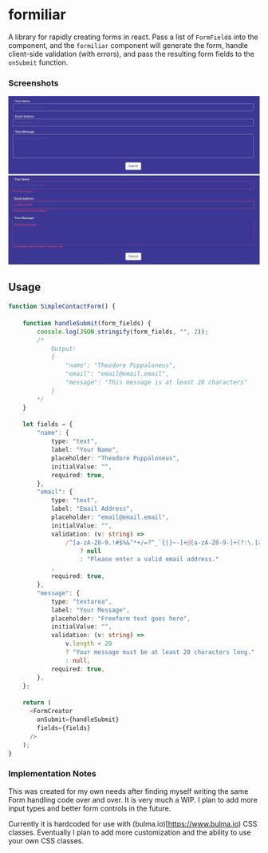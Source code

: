 # formiliar
A library for rapidly creating forms in react. Pass a list of `FormField`s into the component, and the `formiliar` component will generate the form, handle client-side validation (with errors), and pass the resulting form fields to the `onSubmit` function.

### Screenshots


![Generated Form](/screenshots/generated_form.png?raw=true "Generated Form")
![Validation Errors](/screenshots/validation.png?raw=true "Validation Errors")

## Usage
```typescript
function SimpleContactForm() {

    function handleSubmit(form_fields) {
        console.log(JSON.stringify(form_fields, "", 2));
        /*
            Output: 
            {
                "name": "Theodore Puppaloneus",
                "email": "email@email.email",
                "message": "This message is at least 20 characters"
            }
        */
    }

    let fields = {
        "name": {
            type: "text",
            label: "Your Name",
            placeholder: "Theodore Puppaloneus",
            initialValue: "",
            required: true,
        },
        "email": {
            type: "text",
            label: "Email Address",
            placeholder: "email@email.email",
            initialValue: "",
            validation: (v: string) =>
                /^[a-zA-Z0-9.!#$%&’*+/=?^_`{|}~-]+@[a-zA-Z0-9-]+(?:\.[a-zA-Z0-9-]+)*$/.test(v)
                    ? null
                    : "Please enter a valid email address."
            ,
            required: true,
        },
        "message": {
            type: "textarea",
            label: "Your Message",
            placeholder: "Freeform text goes here",
            initialValue: "",
            validation: (v: string) =>
                v.length < 20
                ? "Your message must be at least 20 characters long."
                : null,
            required: true,
        },
    };
    
    return (
      <FormCreator
        onSubmit={handleSubmit}
        fields={fields}
      />
    );
}

```

### Implementation Notes
This was created for my own needs after finding myself writing the same Form handling code over and over. It is very much a WIP. I plan to add more input types and better form controls in the future.

Currently it is hardcoded for use with (bulma.io)[https://www.bulma.io) CSS classes. Eventually I plan to add more customization and the ability to use your own CSS classes.
